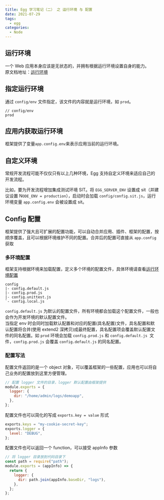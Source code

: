 ```yaml
---
title: Egg 学习笔记（二） 之 运行环境 与 配置
date: 2021-07-29
tags:
  - egg
categories:
  - Node
---
```


## 运行环境

一个 Web 应用本身应该是无状态的，并拥有根据运行环境设置自身的能力。  
原文档地址：[运行环境](https://eggjs.org/zh-cn/basics/env.html)

## 指定运行环境

通过 `config/env` 文件指定，该文件的内容就是运行环境，如 `prod`。

```
// config/env
prod
```

## 应用内获取运行环境

框架提供了变量`app.config.env`来表示应用当前的运行环境。

## 自定义环境

常规开发流程可能不仅仅只有以上几种环境，Egg 支持自定义环境来适应自己的开发流程。

比如，要为开发流程增加集成测试环境 SIT。将 `EGG_SERVER_ENV` 设置成 sit（并建议设置 N`ODE_ENV = production`），启动时会加载 `config/config.sit.js`，运行环境变量 `app.config.env` 会被设置成 sit。

## Config 配置

框架提供了强大且可扩展的配置功能，可以自动合并应用、插件、框架的配置，按顺序覆盖，且可以根据环境维护不同的配置。合并后的配置可直接从 `app.config` 获取

### 多环境配置

框架支持根据环境来加载配置，定义多个环境的配置文件，具体环境请查看[运行环境配置](https://eggjs.org/zh-cn/basics/env.html)

```
config
|- config.default.js
|- config.prod.js
|- config.unittest.js
`- config.local.js
```

`config.default.js` 为默认的配置文件，所有环境都会加载这个配置文件，一般也会作为开发环境的默认配置文件。  
当指定 env 时会同时加载默认配置和对应的配置(具名配置)文件，具名配置和默认配置将合并(使用 extend2 深拷贝)成最终配置，具名配置项会覆盖默认配置文件的同名配置。如 `prod` 环境会加载 `config.prod.js` 和 `config.default.js `文件，`config.prod.js` 会覆盖 `config.default.js` 的同名配置。

### 配置写法

配置文件返回的是一个 object 对象，可以覆盖框架的一些配置，应用也可以将自己业务的配置放到这里方便管理。

```js
// 配置 logger 文件的目录，logger 默认配置由框架提供
module.exports = {
  logger: {
    dir: "/home/admin/logs/demoapp",
  },
};
```

配置文件也可以简化的写成 `exports.key = value` 形式

```js
exports.keys = "my-cookie-secret-key";
exports.logger = {
  level: "DEBUG",
};
```

配置文件也可以返回一个 function，可以接受 appInfo 参数

```js
// 将 logger 目录放到代码目录下
const path = require("path");
module.exports = (appInfo) => {
  return {
    logger: {
      dir: path.join(appInfo.baseDir, "logs"),
    },
  };
};
```
